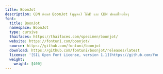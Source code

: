 ```yaml
---
title: BoonJot
description: CDN ฟอนต์ BoonJot (บุญจด) ใช้ฟรี และ CDN ฟอนต์ไทยอื่นๆ
font:
  title: BoonJot
  namespace: BoonJot
  type: cursive
  thaifaces: https://thaifaces.com/specimen/boonjot/
  website: https://fontuni.com/boonjot/
  source: https://github.com/fontuni/boonjot
  download: https://github.com/fontuni/boonjot/releases/latest
  license: '[SIL Open Font License, version 1.1](https://github.com/fontuni/boonjot/blob/master/OFL.txt)'
  weight:
    weight: [400]
---
```


<div></div>
